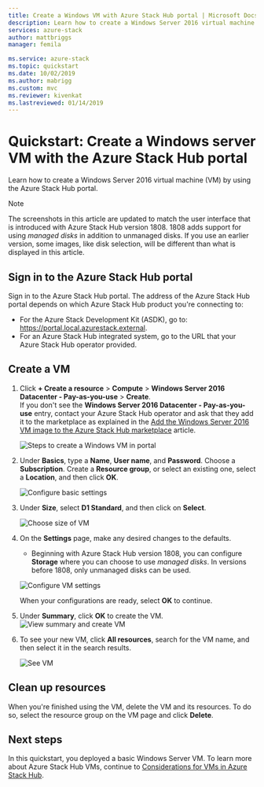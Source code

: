 ```yaml
---
title: Create a Windows VM with Azure Stack Hub portal | Microsoft Docs
description: Learn how to create a Windows Server 2016 virtual machine (VM) with the Azure Stack Hub portal.
services: azure-stack
author: mattbriggs
manager: femila

ms.service: azure-stack
ms.topic: quickstart
ms.date: 10/02/2019
ms.author: mabrigg
ms.custom: mvc
ms.reviewer: kivenkat
ms.lastreviewed: 01/14/2019
---
```


# Quickstart: Create a Windows server VM with the Azure Stack Hub portal

Learn how to create a Windows Server 2016 virtual machine (VM) by using the Azure Stack Hub portal.

> [!NOTE]  
> The screenshots in this article are updated to match the user interface that is introduced with Azure Stack Hub version 1808. 1808 adds support for using *managed disks* in addition to unmanaged disks. If you use an earlier version, some images, like disk selection, will be different than what is displayed in this article.  


## Sign in to the Azure Stack Hub portal

Sign in to the Azure Stack Hub portal. The address of the Azure Stack Hub portal depends on which Azure Stack Hub product you're connecting to:

* For the Azure Stack Development Kit (ASDK), go to: https://portal.local.azurestack.external.
* For an Azure Stack Hub integrated system, go to the URL that your Azure Stack Hub operator provided.

## Create a VM

1. Click **+ Create a resource** > **Compute** > **Windows Server 2016 Datacenter - Pay-as-you-use** > **Create**. <br> If you don't see the **Windows Server 2016 Datacenter - Pay-as-you-use** entry, contact your Azure Stack Hub operator and ask that they add it to the marketplace as explained in the [Add the Windows Server 2016 VM image to the Azure Stack Hub marketplace](../operator/azure-stack-create-and-publish-marketplace-item.md) article.

    ![Steps to create a Windows VM in portal](media/azure-stack-quick-windows-portal/image01.png)

2. Under **Basics**, type a **Name**, **User name**, and **Password**. Choose a **Subscription**. Create a **Resource group**, or select an existing one, select a **Location**, and then click **OK**.

    ![Configure basic settings](media/azure-stack-quick-windows-portal/image02.png)

3. Under **Size**, select **D1 Standard**, and then click on **Select**.  

    ![Choose size of VM](media/azure-stack-quick-windows-portal/image03.png)

4. On the **Settings** page, make any desired changes to the defaults.
   - Beginning with Azure Stack Hub version 1808, you can configure **Storage** where you can choose to use *managed disks*. In versions before 1808, only unmanaged disks can be used.  

   ![Configure VM settings](media/azure-stack-quick-windows-portal/image04.png)  

   When your configurations are ready, select **OK** to continue.

5. Under **Summary**, click **OK** to create the VM.
    ![View summary and create VM](media/azure-stack-quick-windows-portal/image05.png)

6. To see your new VM, click **All resources**, search for the VM name, and then select it in the search results.

    ![See VM](media/azure-stack-quick-windows-portal/image06.png)

## Clean up resources

When you're finished using the VM, delete the VM and its resources. To do so, select the resource group on the VM page and click **Delete**.

## Next steps

In this quickstart, you deployed a basic Windows Server VM. To learn more about Azure Stack Hub VMs, continue to [Considerations for VMs in Azure Stack Hub](azure-stack-vm-considerations.md).

